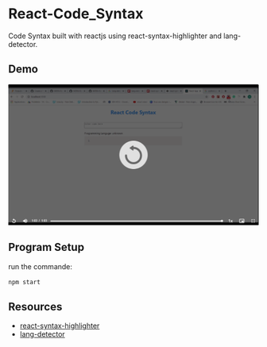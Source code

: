 # React-Code_Syntax
Code Syntax built with reactjs using react-syntax-highlighter and lang-detector.

## Demo

[![](/public/assets/code.PNG)](https://www.awesomescreenshot.com/video/1559912?key=af01bf39f4c80e3fc82d9ed8acd2047c)

## Program Setup

run the commande:

```bash
npm start
```

## Resources

- [react-syntax-highlighter](https://www.npmjs.com/package/react-syntax-highlighter)
- [lang-detector](https://www.npmjs.com/package/lang-detector)